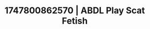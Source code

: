 ---
categories:
- Tan lines & lingerie
- Immersive erotica
- Deep intimacy
- Mormon wife
- Latina
image: /assets/images/1747800862570.jpg
layout: post
seo:
  description: Featured content with artistic ABDL Play, Scat Fetish. HD images available.
  keywords: ABDL Play, Scat Fetish
  og_image: /assets/images/1747800862570.jpg
  schema_type: VisualArtwork
tags:
- '#1747800862570'
- Scat Fetish
- ABDL Play
title: 1747800862570 | ABDL Play Scat Fetish
---